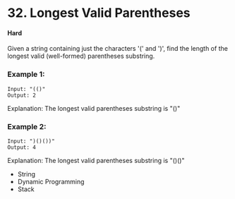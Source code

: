 # 32. Longest Valid Parentheses
#### Hard

Given a string containing just the characters '(' and ')', find the length of the longest valid (well-formed) parentheses substring.

### Example 1:
```
Input: "(()"
Output: 2
```
Explanation: The longest valid parentheses substring is "()"

### Example 2:

```
Input: ")()())"
Output: 4
```
Explanation: The longest valid parentheses substring is "()()"

* String
* Dynamic Programming
* Stack